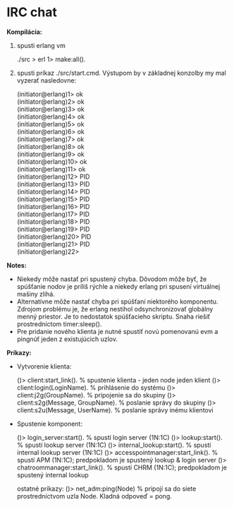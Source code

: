 IRC chat
=======

**Kompilácia:**
1. spusti erlang vm

	./src > erl
	1> make:all().
	
2. spusti príkaz ./src/start.cmd. Výstupom by v základnej konzolby my mal vyzerať nasledovne:
	
	(initiator@erlang)1> ok   
	(initiator@erlang)2> ok   
	(initiator@erlang)3> ok   
	(initiator@erlang)4> ok   
	(initiator@erlang)5> ok   
	(initiator@erlang)6> ok   
	(initiator@erlang)7> ok   
	(initiator@erlang)8> ok   
	(initiator@erlang)9> ok   
	(initiator@erlang)10> ok   
	(initiator@erlang)11> ok   
	(initiator@erlang)12> PID   
	(initiator@erlang)13> PID   
	(initiator@erlang)14> PID  
	(initiator@erlang)15> PID   
	(initiator@erlang)16> PID   
	(initiator@erlang)17> PID  
	(initiator@erlang)18> PID   
	(initiator@erlang)19> PID      
	(initiator@erlang)20> PID   
	(initiator@erlang)21> PID   
	(initiator@erlang)22>   
	
**Notes:**
* Niekedy môže nastať pri spustený chyba. Dôvodom môže byť, že spúšťanie nodov je príliš rýchle a niekedy erlang pri spusení virtuálnej mašiny zlihá. 
* Alternatívne môže nastať chyba pri spúšťaní niektorého komponentu. Zdrojom problému je, že erlang nestihol odsynchronizovať globálny menný priestor. Je to nedostatok spúšťacieho skriptu. Snaha riešiť prostredníctom timer:sleep().
* Pre pridanie nového klienta je nutné spustiť novú pomenovanú evm a pingnúť jeden z existujúcich uzlov.

**Príkazy:**   
* Vytvorenie klienta:   
	
	()> client:start_link(). 				% spustenie klienta - jeden node jeden klient
	()> client:login(LoginName).			% prihlásenie do systému
	()> client:j2g(GroupName).			% pripojenie sa do skupiny
	()> client:s2g(Message, GroupName).	% poslanie správy do skupiny
	()> client:s2u(Message, UserName).	% poslanie správy inému klientovi

* Spustenie komponent:   
	
	()> login_server:start().				% spustí login server (1N:1C)
	()> lookup:start().					% spustí lookup server (1N:1C)
	()> internal_lookup:start().			% spustí internal lookup server (1N:1C)
	()> accesspointmanager:start_link().	% spustí APM (1N:1C); predpokladom je spustený lookup & login server
	()> chatroommanager:start_link().		% spustí CHRM (1N:1C); predpokladom je spustený internal lookup
	
  ostatné príkazy:
	()> net_adm:ping(Node)				% pripojí sa do siete prostredníctvom uzla Node. Kladná odpoveď = pong.